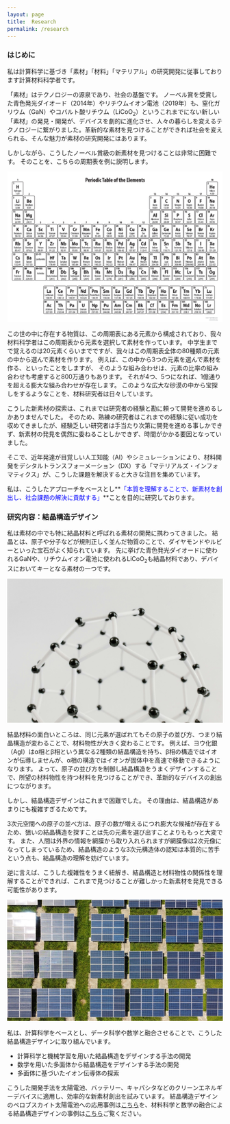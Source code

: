 ```yaml
---
layout: page
title:  Research
permalink: /research
---
```


### はじめに

私は計算科学に基づき「素材」「材料」「マテリアル」の研究開発に従事しております計算材料科学者です。

「素材」はテクノロジーの源泉であり、社会の基盤です。
ノーベル賞を受賞した青色発光ダイオード（2014年）やリチウムイオン電池（2019年）も、窒化ガリウム（GaN）やコバルト酸リチウム（LiCoO<sub>2</sub>）というこれまでにない新しい「素材」の発見・開発が、デバイスを劇的に進化させ、人々の暮らしを変えるテクノロジーに繋がりました。革新的な素材を見つけることができれば社会を変えられる、そんな魅力が素材の研究開発にはあります。

しかしながら、こうしたノーベル賞級の新素材を見つけることは非常に困難です。
そのことを、こちらの周期表を例に説明します。

![エビフライトライアングル](../assets/img/periodic_table.png)

この世の中に存在する物質は、この周期表にある元素から構成されており、我々材料科学者はこの周期表から元素を選択して素材を作っています。
中学生までで覚えるのは20元素くらいまでですが、我々はこの周期表全体の80種類の元素の中から選んで素材を作ります。
例えば、この中から3つの元素を選んで素材を作る、といったことをしますが、
そのような組み合わせは、元素の比率の組み合わせも考慮すると800万通りもあります。
それが4つ、5つになれば、1億通りを超える膨大な組み合わせが存在します。
このような広大な砂漠の中から宝探しをするようなことを、材料研究者は日々しています。

こうした新素材の探索は、これまでは研究者の経験と勘に頼って開発を進めるしかありませんでした。
そのため、熟練の研究者はこれまでの経験に従い成功を収めてきましたが、経験乏しい研究者は手当たり次第に開発を進める事しかできず、新素材の発見を偶然に委ねることしかできず、時間がかかる要因となっていました。


そこで、近年発達が目覚しい人工知能（AI）やシミュレーションにより、材料開発をデシタルトランスフォーメーション（DX）する「マテリアルズ・インフォマティクス」が、こうした課題を解決すると大きな注目を集めています。

私は、こうしたアプローチをベースとし**<font color="Blue">「本質を理解することで、新素材を創出し、社会課題の解決に貢献する」</font>**ことを目的に研究しております。


### 研究内容：結晶構造デザイン

私は素材の中でも特に結晶材料と呼ばれる素材の開発に携わってきました。
結晶とは、原子や分子などが規則正しく並んだ物質のことで、ダイヤモンドやルビーといった宝石がよく知られています。
先に挙げた青色発光ダイオードに使われるGaNや、リチウムイオン電池に使われるLiCoO<sub>2</sub>も結晶材料であり、デバイスにおいてキーとなる素材の一つです。

![Figure](../assets/img/pexels-tara-winstead-7723393.jpg)

結晶材料の面白いところは、同じ元素が選ばれてもその原子の並び方、つまり結晶構造が変わることで、材料物性が大きく変わることです。
例えば、ヨウ化銀（AgI）はα相とβ相という異なる2種類の結晶構造を持ち、β相の構造ではイオンが伝導しませんが、α相の構造ではイオンが固体中を高速で移動できるようになります。
よって、原子の並び方を制御し結晶構造をうまくデザインすることで、所望の材料物性を持つ材料を見つけることができ、革新的なデバイスの創出につながります。

しかし、結晶構造デザインはこれまで困難でした。
その理由は、結晶構造があまりにも複雑すぎるためです。

3次元空間への原子の並べ方は、原子の数が増えるにつれ膨大な候補が存在するため、狙いの結晶構造を探すことは先の元素を選び出すことよりももっと大変です。
また、人間は外界の情報を網膜から取り入れられますが網膜像は2次元像になってしまっているため、結晶構造のような3次元構造体の認知は本質的に苦手という点も、結晶構造の理解を妨げています。

逆に言えば、こうした複雑性をうまく紐解き、結晶構造と材料物性の関係性を理解することができれば、これまで見つけることが難しかった新素材を発見できる可能性があります。

![Figure](../assets/img/solar_cell.jpg)

私は、計算科学をベースとし、データ科学や数学と融合させることで、こうした結晶構造デザインに取り組んでいます。
- 計算科学と機械学習を用いた結晶構造をデザインする手法の開発
- 数学を用いた多面体から結晶構造をデザインする手法の開発
- 多面体に基づいたイオン伝導体の探索

こうした開発手法を太陽電池、バッテリー、キャパシタなどのクリーンエネルギーデバイスに適用し、効率的な新素材創出を試みています。
結晶構造デザインのペロブスカイト太陽電池への応用事例は[こちら](../assets/pdf/p0115-2.pdf)を、材料科学と数学の融合による結晶構造デザインの事例は[こちら](https://doi.org/10.5940/jcrsj.66.60)ご覧ください。